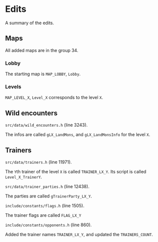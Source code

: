 # Edits

A summary of the edits.

## Maps

All added maps are in the group 34.

### Lobby

The starting map is `MAP_LOBBY`, `Lobby`.

### Levels

`MAP_LEVEL_X`, `Level_X` corresponds to the level `X`.

## Wild encounters

`src/data/wild_encounters.h` (line 3243).

The infos are called `gLX_LandMons`, and `gLX_LandMonsInfo` for the level `X`.

## Trainers

`src/data/trainers.h` (line 11971).

The `Y`th trainer of the level `X` is called `TRAINER_LX_Y`. Its script is called `Level_X_TrainerY`.

`src/data/trainer_parties.h` (line 12438).

The parties are called `gTrainerParty_LX_Y`.

`include/constants/flags.h` (line 1505).

The trainer flags are called `FLAG_LX_Y`

`include/constants/opponents.h` (line 860).

Added the trainer names `TRAINER_LX_Y`, and updated the `TRAINERS_COUNT`.